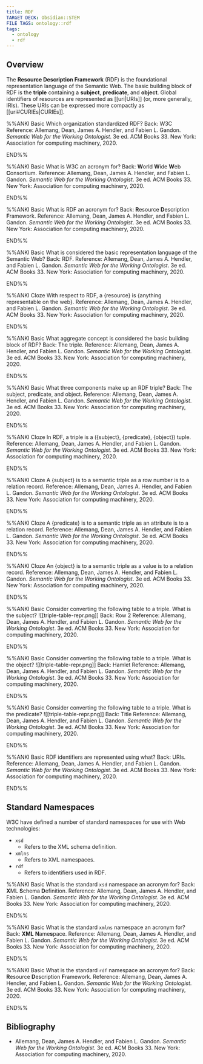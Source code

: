 ```yaml
---
title: RDF
TARGET DECK: Obsidian::STEM
FILE TAGS: ontology::rdf
tags:
  - ontology
  - rdf
---
```


## Overview

The **Resource Description Framework** (RDF) is the foundational representation language of the Semantic Web. The basic building block of RDF is the **triple** containing a **subject**, **predicate**, and **object**. Global identifiers of resources are represented as [[uri|URIs]] (or, more generally, IRIs). These URIs can be expressed more compactly as [[uri#CURIEs|CURIEs]].

%%ANKI
Basic
Which organization standardized RDF?
Back: W3C
Reference: Allemang, Dean, James A. Hendler, and Fabien L. Gandon. _Semantic Web for the Working Ontologist_. 3e ed. ACM Books 33. New York: Association for computing machinery, 2020.
<!--ID: 1722340624977-->
END%%

%%ANKI
Basic
What is W3C an acronym for?
Back: **W**orld **W**ide **W**eb **C**onsortium.
Reference: Allemang, Dean, James A. Hendler, and Fabien L. Gandon. _Semantic Web for the Working Ontologist_. 3e ed. ACM Books 33. New York: Association for computing machinery, 2020.
<!--ID: 1722340624982-->
END%%

%%ANKI
Basic
What is RDF an acronym for?
Back: **R**esource **D**escription **F**ramework.
Reference: Allemang, Dean, James A. Hendler, and Fabien L. Gandon. _Semantic Web for the Working Ontologist_. 3e ed. ACM Books 33. New York: Association for computing machinery, 2020.
<!--ID: 1722187893324-->
END%%

%%ANKI
Basic
What is considered the basic representation language of the Semantic Web?
Back: RDF.
Reference: Allemang, Dean, James A. Hendler, and Fabien L. Gandon. _Semantic Web for the Working Ontologist_. 3e ed. ACM Books 33. New York: Association for computing machinery, 2020.
<!--ID: 1722187893326-->
END%%

%%ANKI
Cloze
With respect to RDF, a {resource} is {anything representable on the web}.
Reference: Allemang, Dean, James A. Hendler, and Fabien L. Gandon. _Semantic Web for the Working Ontologist_. 3e ed. ACM Books 33. New York: Association for computing machinery, 2020.
<!--ID: 1722187893328-->
END%%

%%ANKI
Basic
What aggregate concept is considered the basic building block of RDF?
Back: The triple.
Reference: Allemang, Dean, James A. Hendler, and Fabien L. Gandon. _Semantic Web for the Working Ontologist_. 3e ed. ACM Books 33. New York: Association for computing machinery, 2020.
<!--ID: 1722187893330-->
END%%

%%ANKI
Basic
What three components make up an RDF triple?
Back: The subject, predicate, and object.
Reference: Allemang, Dean, James A. Hendler, and Fabien L. Gandon. _Semantic Web for the Working Ontologist_. 3e ed. ACM Books 33. New York: Association for computing machinery, 2020.
<!--ID: 1722187893332-->
END%%

%%ANKI
Cloze
In RDF, a triple is a ({subject}, {predicate}, {object}) tuple.
Reference: Allemang, Dean, James A. Hendler, and Fabien L. Gandon. _Semantic Web for the Working Ontologist_. 3e ed. ACM Books 33. New York: Association for computing machinery, 2020.
<!--ID: 1722187893333-->
END%%

%%ANKI
Cloze
A {subject} is to a semantic triple as a row number is to a relation record.
Reference: Allemang, Dean, James A. Hendler, and Fabien L. Gandon. _Semantic Web for the Working Ontologist_. 3e ed. ACM Books 33. New York: Association for computing machinery, 2020.
<!--ID: 1722187893334-->
END%%

%%ANKI
Cloze
A {predicate} is to a semantic triple as an attribute is to a relation record.
Reference: Allemang, Dean, James A. Hendler, and Fabien L. Gandon. _Semantic Web for the Working Ontologist_. 3e ed. ACM Books 33. New York: Association for computing machinery, 2020.
<!--ID: 1722187893335-->
END%%

%%ANKI
Cloze
An {object} is to a semantic triple as a value is to a relation record.
Reference: Allemang, Dean, James A. Hendler, and Fabien L. Gandon. _Semantic Web for the Working Ontologist_. 3e ed. ACM Books 33. New York: Association for computing machinery, 2020.
<!--ID: 1722187893337-->
END%%

%%ANKI
Basic
Consider converting the following table to a triple. What is the subject?
![[triple-table-repr.png]]
Back: Row 2
Reference: Allemang, Dean, James A. Hendler, and Fabien L. Gandon. _Semantic Web for the Working Ontologist_. 3e ed. ACM Books 33. New York: Association for computing machinery, 2020.
<!--ID: 1722188525589-->
END%%

%%ANKI
Basic
Consider converting the following table to a triple. What is the object?
![[triple-table-repr.png]]
Back: Hamlet
Reference: Allemang, Dean, James A. Hendler, and Fabien L. Gandon. _Semantic Web for the Working Ontologist_. 3e ed. ACM Books 33. New York: Association for computing machinery, 2020.
<!--ID: 1722188525594-->
END%%

%%ANKI
Basic
Consider converting the following table to a triple. What is the predicate?
![[triple-table-repr.png]]
Back: Title
Reference: Allemang, Dean, James A. Hendler, and Fabien L. Gandon. _Semantic Web for the Working Ontologist_. 3e ed. ACM Books 33. New York: Association for computing machinery, 2020.
<!--ID: 1722188525598-->
END%%

%%ANKI
Basic
RDF identifiers are represented using what?
Back: URIs.
Reference: Allemang, Dean, James A. Hendler, and Fabien L. Gandon. _Semantic Web for the Working Ontologist_. 3e ed. ACM Books 33. New York: Association for computing machinery, 2020.
<!--ID: 1722191359882-->
END%%

## Standard Namespaces

W3C have defined a number of standard namespaces for use with Web technologies:

* `xsd`
	* Refers to the XML schema definition.
* `xmlns`
	* Refers to XML namespaces.
* `rdf`
	* Refers to identifiers used in RDF.

%%ANKI
Basic
What is the standard `xsd` namespace an acronym for?
Back: **X**ML **S**chema **D**efinition.
Reference: Allemang, Dean, James A. Hendler, and Fabien L. Gandon. _Semantic Web for the Working Ontologist_. 3e ed. ACM Books 33. New York: Association for computing machinery, 2020.
<!--ID: 1722340624986-->
END%%

%%ANKI
Basic
What is the standard `xmlns` namespace an acronym for?
Back: **XML** **N**ame**s**pace.
Reference: Allemang, Dean, James A. Hendler, and Fabien L. Gandon. _Semantic Web for the Working Ontologist_. 3e ed. ACM Books 33. New York: Association for computing machinery, 2020.
<!--ID: 1722340624991-->
END%%

%%ANKI
Basic
What is the standard `rdf` namespace an acronym for?
Back: **R**esource **D**escription **F**ramework.
Reference: Allemang, Dean, James A. Hendler, and Fabien L. Gandon. _Semantic Web for the Working Ontologist_. 3e ed. ACM Books 33. New York: Association for computing machinery, 2020.
<!--ID: 1722340624996-->
END%%

## Bibliography

* Allemang, Dean, James A. Hendler, and Fabien L. Gandon. _Semantic Web for the Working Ontologist_. 3e ed. ACM Books 33. New York: Association for computing machinery, 2020.